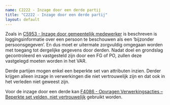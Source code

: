 ```yaml
---
name: C2222 - Inzage door een derde partij
title: "C2222 - Inzage door een derde partij"
layout: default
---
```

Zoals in [C5953 - Inzage door gemeentelijk medewerker](./5953.md) is beschreven is loggingsinformatie over een persoon te beschouwen als een ‘bijzonder persoonsgegeven’. En dus moet er uitermate zorgvuldig omgegaan worden met toegang tot dergelijke gegevens door derden. Nadat doel en grondslag gecontroleerd en vastgesteld zijn door een FG of PO, zullen deze vastgelegd moeten worden in het VAR.

Derde partijen mogen enkel een beperkte set van attributen inzien. Derder krijgen alleen inzage in verwerkingen die niet vertrouwelijk zijn en dat ook in het verleden niet geweest zijn.

Voor de inzage door een derde kan [F4086 - Opvragen Verwerkingsacties – Beperkte set velden, niet vertrouwelijk](./4086.md) gebruikt worden.
